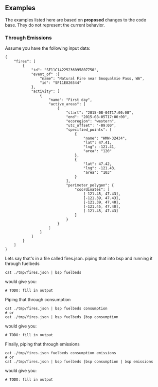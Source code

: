 ## Examples

The examples listed here are based on **proposed** changes to the code base.  They
do not represent the current behavior.

### Through Emissions

Assume you have the following input data:

    {
        "fires": [
            {
                "id": "SF11C14225236095807750",
                "event_of" :{
                    "name": "Natural Fire near Snoqualmie Pass, WA",
                    "id": "SF11E826544"
                },
                "activity": [
                    {
                        "name": "First day",
                        "active_areas": [
                            {
                                "start": "2015-08-04T17:00:00",
                                "end": "2015-08-05T17:00:00",
                                "ecoregion": "western",
                                "utc_offset": "-09:00",
                                "specified_points": [
                                    {
                                        "name": "HMW-32434",
                                        "lat": 47.41,
                                        "lng": -121.41,
                                        "area": "120"
                                    },
                                    {
                                        "lat": 47.42,
                                        "lng": -121.43,
                                        "area": "103"
                                    }
                                ],
                                "perimeter_polygon": {
                                    "coordinates": [
                                        [-121.45, 47.43],
                                        [-121.39, 47.43],
                                        [-121.39, 47.40],
                                        [-121.45, 47.40],
                                        [-121.45, 47.43]
                                    ]
                                }
                            }
                        ]
                    }
                ]
            }
        ]
    }

Lets say that's in a file called fires.json. piping that into bsp
and running it through fuelbeds

    cat ./tmp/fires.json | bsp fuelbeds

would give you:

    # TODO: fill in output

Piping that through consumption

    cat ./tmp/fires.json | bsp fuelbeds consumption
    # or
    cat ./tmp/fires.json | bsp fuelbeds |bsp consumption

would give you:

    # TODO: fill in output

Finally, piping that through emissions

    cat ./tmp/fires.json fuelbeds consumption emissions
    # or
    cat ./tmp/fires.json | bsp fuelbeds |bsp consumption | bsp emissions

would give you:

    # TODO: fill in output
